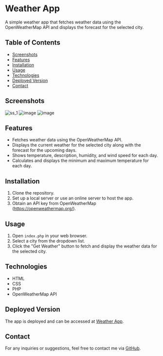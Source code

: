 # Weather App

A simple weather app that fetches weather data using the OpenWeatherMap API and displays the forecast for the selected city.

## Table of Contents

- [Screenshots](#screenshots)
- [Features](#features)
- [Installation](#installation)
- [Usage](#usage)
- [Technologies](#technologies)
- [Deployed Version](#deployed-version)
- [Contact](#contact)

## Screenshots

![ss_1](https://github.com/Shohan999Ronol/weather_app/assets/106506181/9781d53a-cfc4-4adf-af54-e15681f98009)
![image](https://github.com/Shohan999Ronol/weather_app/assets/106506181/ae5a1599-759b-49c1-928b-628f37c7c03f)
![image](https://github.com/Shohan999Ronol/weather_app/assets/106506181/172f042a-bb7b-4266-8f74-e0ba769c3f00)




## Features

- Fetches weather data using the OpenWeatherMap API.
- Displays the current weather for the selected city along with the forecast for the upcoming days.
- Shows temperature, description, humidity, and wind speed for each day.
- Calculates and displays the minimum and maximum temperature for each day.

## Installation

1. Clone the repository.
2. Set up a local server or use an online server to host the app.
3. Obtain an API key from OpenWeatherMap (https://openweathermap.org/).

## Usage

1. Open `index.php` in your web browser.
2. Select a city from the dropdown list.
3. Click the "Get Weather" button to fetch and display the weather data for the selected city.

## Technologies

- HTML
- CSS
- PHP
- OpenWeatherMap API

## Deployed Version

The app is deployed and can be accessed at [Weather App](http://shohanronol699.2kool4u.net).

## Contact

For any inquiries or suggestions, feel free to contact me via [GitHub](https://github.com/Shohan999Ronol).



